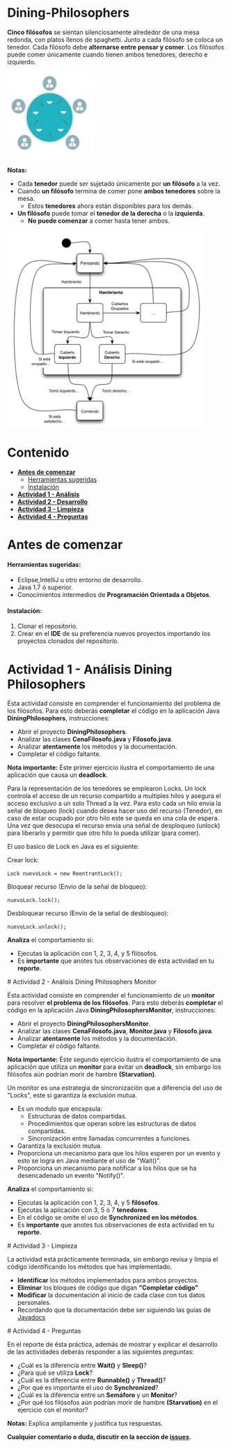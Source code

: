 # Dining-Philosophers

**Cinco filósofos** se sientan silenciosamente alrededor de una mesa redonda, con platos llenos de spaghetti. Junto a cada filósofo se coloca un tenedor. Cada filósofo debe **alternarse entre pensar y comer**. Los filósofos puede comer únicamente cuando tienen ambos tenedores, derecho e izquierdo.

<img src="philosophers.png" width="200px" height="200px"/>

**Notas:**
- Cada **tenedor** puede ser sujetado únicamente por **un filósofo** a la vez.
- Cuando **un filósofo** termina de comer pone **ambos tenedores** sobre la mesa.
  - Estos **tenedores** ahora están disponibles para los demás.
- **Un filósofo** puede tomar el **tenedor de la derecha** o la **izquierda**.
  - **No puede comenzar** a comer hasta tener ambos.

<img src="statePhils.png" width="450px" height="450px"/>

# Contenido
- **[Antes de comenzar](#antesde)**
  - [Herramientas sugeridas](#herramientas)
  - [Instalación](#instalacion)
- **[Actividad 1 - Análisis](#analisis)**
- **[Actividad 2 - Desarrollo](#desarrollo)**
- **[Actividad 3 - Limpieza](#limpieza)**
- **[Actividad 4 - Preguntas](#preguntas)**

# Antes de comenzar

#### <a name="herramientas"></a>Herramientas sugeridas:
- Eclipse,IntelliJ u otro entorno de desarrollo.
- Java 1.7 ó superior.
- Conocimientos intermedios de **Programación Orientada a Objetos**.

#### <a name="instalacion"></a>Instalación:
1. Clonar el repositorio.
2. Crear en el **IDE** de su preferencia nuevos proyectos importando los proyectos clonados del repositorio.

# <a name="analisis"></a>Actividad 1 - Análisis Dining Philosophers

Ésta actividad consiste en comprender el funcionamiento del problema de los filósofos. Para esto deberás **completar** el código en la aplicación Java **DiningPhilosophers**, instrucciones:

- Abrir el proyecto **DiningPhilosophers**.
- Analizar las clases **CenaFilosofo.java** y **Filosofo.java**.
- Analizar **atentamente** los métodos y la documentación.
- Completar el código faltante.

**Nota importante:** Éste primer ejercicio ilustra el comportamiento de una aplicación que causa un **deadlock**.

Para la representación de los tenedores se emplearon Locks. Un lock controla el acceso de un recurso compartido a multiples hilos y asegura el acceso exclusivo a un solo Thread a la vez. Para esto cada un hilo envia la señal de bloqueo (lock) cuando desea hacer uso del recurso (Tenedor), en caso de estar ocupado por otro hilo este se queda en una cola de espera. Una vez que desocupa el recurso envia una señal de desploqueo (unlock) para liberarlo y permitir que otro hilo lo pueda utilizar (para comer). 

El uso basico de Lock en Java es el siguiente:

Crear lock:
```
Lock nuevoLock = new ReentrantLock();
```
Bloquear recurso (Envio de la señal de bloqueo):
```
nuevoLock.lock();
```
Desbloquear recurso (Envio de la señal de desbloqueo):
```
nuevoLock.unlock();
```
**Analiza** el comportamiento si:
- Ejecutas la aplicación con 1, 2, 3, 4, y 5 filósofos.
- Es **importante** que anotes tus observaciones de ésta actividad en tu **reporte**.

# <a name="desarrollo"></a>Actividad 2 - Análisis Dining Philosophers Monitor


Ésta actividad consiste en comprender el funcionamiento de un **monitor** para resolver **el problema de los filósofos**. Para esto deberás **completar** el código en la aplicación Java **DiningPhilosophersMonitor**, instrucciones:

- Abrir el proyecto **DiningPhilosophersMonitor**.
- Analizar las clases **CenaFilosofo.java**, **Monitor.java** y **Filosofo.java**.
- Analizar **atentamente** los métodos y la documentación.
- Completar el código faltante.

**Nota importante:** Éste segundo ejercicio ilustra el comportamiento de una aplicación que utiliza un **monitor** para evitar un **deadlock**, sin embargo los filósofos aún podrían morir de hambre **(Starvation)**.

Un monitor es una estrategia de sincronización que a diferencia del uso de "Locks", este si garantiza la exclusión mutua.

- Es un modulo que encapsula:
  - Estructuras de datos compartidas.
  -	Procedimientos que operan sobre las estructuras de datos compartidas.
  -	Sincronización entre llamadas concurrentes a funciones.
- Garantiza la exclusión mutua.
- Proporciona un mecanismo para que los hilos esperen por un evento y esto se logra en Java mediante el uso de "Wait()".
- Proporciona un mecanismo para notificar a los hilos que se ha desencadenado un evento "Notify()".


**Analiza** el comportamiento si:
- Ejecutas la aplicación con 1, 2, 3, 4, y 5 **filósofos**.
- Ejecutas la aplicación con 3, 5 ó 7 **tenedores**.
- En el código se omite el uso de **Synchronized en los métodos**.
- Es **importante** que anotes tus observaciones de ésta actividad en tu **reporte**.

# <a name="limpieza"></a>Actividad 3 - Limpieza

La actividad está prácticamente terminada, sin embargo revisa y limpia el código identificando los métodos que has implementado.

- **Identificar** los métodos implementados para ambos proyectos.
- **Eliminar** los bloques de código que digan **"Completar código"**
- **Modificar** la documentación al inicio de cada clase con tus datos personales.
- Recordando que la documentación debe ser siguiendo las guías de [Javadocs](http://en.wikipedia.org/wiki/Javadoc)

# <a name="preguntas"></a>Actividad 4 - Preguntas

En el reporte de ésta práctica, además de mostrar y explicar el desarrollo de las actividades deberás responder a las siguientes preguntas:

- ¿Cuál es la diferencia entre **Wait()** y **Sleep()**?
- ¿Para qué se utiliza **Lock**?
- ¿Cuál es la diferencia entre **Runnable()** y **Thread()**?
- ¿Por qué es importante el uso de **Synchronized**?
- ¿Cuál es la diferencia entre un **Semáforo** y un **Monitor**?
- ¿Por qué los filósofos aún podrían morir de hambre **(Starvation)** en el ejercicio con el monitor?

**Notas:** Explica ampliamente y justifica tus respuestas.

**Cualquier comentario o duda, discutir en la sección de [issues](https://github.com/Innova4DLab/Dining-Philosophers/issues).**
